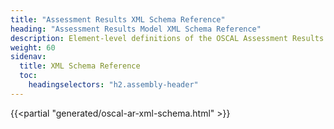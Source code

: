 ```yaml
---
title: "Assessment Results XML Schema Reference"
heading: "Assessment Results Model XML Schema Reference"
description: Element-level definitions of the OSCAL Assessment Results model XML format.
weight: 60
sidenav:
  title: XML Schema Reference
  toc:
    headingselectors: "h2.assembly-header"
---
```


{{<partial "generated/oscal-ar-xml-schema.html" >}}
